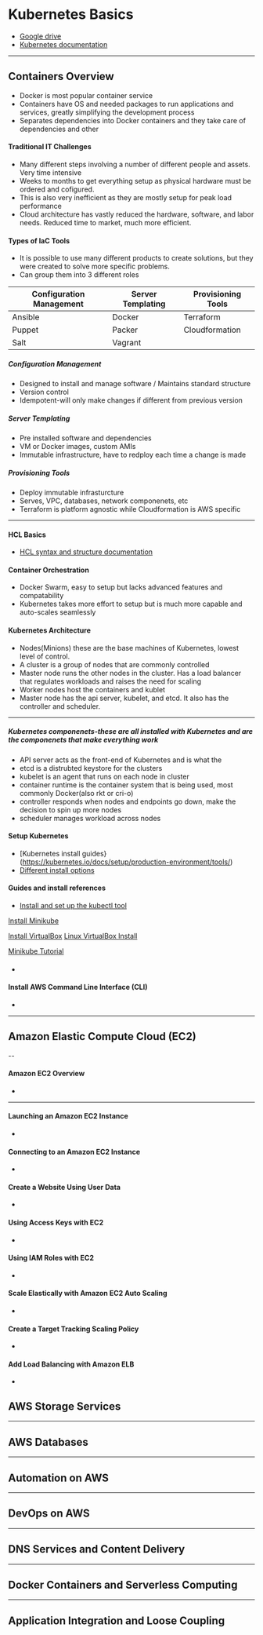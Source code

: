 # 										Kubernetes Basics
- [Google drive](https://drive.google.com/drive/u/0/folders/1evUcNb5bgY_7s8FiYEFQRlsGSeLlOcEQ?ths=true)
- [Kubernetes documentation](https://kubernetes.io/docs/home/)
---
## Containers Overview
- Docker is most popular container service
- Containers have OS and needed packages to run applications and services, greatly simplifying the development process
- Separates dependencies into Docker containers and they take care of dependencies and other 

#### Traditional IT Challenges
- Many different steps involving a number of different people and assets. Very time intensive
- Weeks to months to get everything setup as physical hardware must be ordered and cofigured.
- This is also very inefficient as they are mostly setup for peak load performance
- Cloud architecture has vastly reduced the hardware, software, and labor needs. Reduced time to market, much more efficient.

#### Types of IaC Tools
- It is possible to use many different products to create solutions, but they were created to solve more specific problems.
- Can group them into 3 different roles

| Configuration Management | Server Templating | Provisioning Tools |
|-----------|------------| -----------|
|Ansible  |Docker   |Terraform     |
|Puppet   |Packer   |Cloudformation|
|Salt     |Vagrant  |              |

##### Configuration Management
- Designed to install and manage software / Maintains standard structure
- Version control
- Idempotent-will only make changes if different from previous version

##### Server Templating
- Pre installed software and dependencies
- VM or Docker images, custom AMIs
- Immutable infrastructure, have to redploy each time a change is made

##### Provisioning Tools
- Deploy immutable infrasturcture
- Serves, VPC, databases, network componenets, etc
- Terraform is platform agnostic while Cloudformation is AWS specific
-----

#### HCL Basics
- [HCL syntax and structure documentation](https://www.terraform.io/language)

#### Container Orchestration
- Docker Swarm, easy to setup but lacks advanced features and compatability
- Kubernetes takes more effort to setup but is much more capable and auto-scales seamlessly

#### Kubernetes Architecture
- Nodes(Minions) these are the base machines of Kubernetes, lowest level of control.
- A cluster is a group of nodes that are commonly controlled
- Master node runs the other nodes in the cluster. Has a load balancer that regulates workloads and raises the need for scaling
- Worker nodes host the containers and kublet
- Master node has the api server, kubelet, and etcd. It also has the controller and scheduler.

-----
##### Kubernetes componenets-these are all installed with Kubernetes and are the componenets that make everything work
- API server acts as the front-end of Kubernetes and is what the 
- etcd is a distrubted keystore for the clusters
- kubelet is an agent that runs on each node in cluster
- container runtime is the container system that is being used, most commonly Docker(also rkt or cri-o)
- controller responds when nodes and endpoints go down, make the decision to spin up more nodes
- scheduler manages workload across nodes

#### Setup Kubernetes
- [Kubernetes install guides}(https://kubernetes.io/docs/setup/production-environment/tools/)
- [Different install options](https://kubernetes.io/docs/tasks/)

#### Guides and install references
- [Install and set up the kubectl tool](https://kubernetes.io/docs/tasks/tools/)

[Install Minikube](https://minikube.sigs.k8s.io/docs/start/)

[Install VirtualBox](https://www.virtualbox.org/wiki/Downloads) 
[Linux VirtualBox Install](https://www.virtualbox.org/wiki/Linux_Downloads)

[Minikube Tutorial](https://kubernetes.io/docs/tutorials/hello-minikube/)

#### 
- 

#### Install AWS Command Line Interface (CLI)
- 

----	

## Amazon Elastic Compute Cloud (EC2)
 -- 
 
#### Amazon EC2 Overview
- 
----

	
#### Launching an Amazon EC2 Instance
- 
	
#### Connecting to an Amazon EC2 Instance
- 
	
#### Create a Website Using User Data
- 
	
#### Using Access Keys with EC2
- 
	
#### Using IAM Roles with EC2
- 
	
#### Scale Elastically with Amazon EC2 Auto Scaling
- 
	
#### Create a Target Tracking Scaling Policy
-
	
#### Add Load Balancing with Amazon ELB
- 

## AWS Storage Services

----

## AWS Databases

----

## Automation on AWS

----

## DevOps on AWS

----

## DNS Services and Content Delivery

----

## Docker Containers and Serverless Computing

----

## Application Integration and Loose Coupling